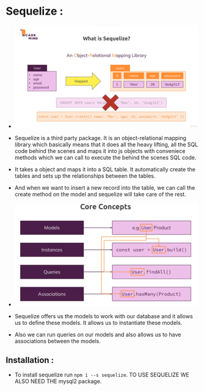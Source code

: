# Sequelize :

* ![](2022-04-10-10-24-47.png)

* Sequelize is a third party package. It is an object-relational mapping library which basically means that it does all the heavy lifting, all the SQL code behind the scenes and maps it into js objects with conveniece methods which we can call to execute the behind the scenes SQL code.

* It takes a object and maps it into a SQL table. It automatically create the tables and sets up the relationships between the tables.

* And when we want to insert a new record into the table, we can call the create method on the model and sequelize will take care of the rest.

* ![](2022-04-10-10-30-26.png)

* Sequelize offers us the models to work with our database and it allows us to define these models. It allows us to instantiate these models.

* Also we can run queries on our models and also allows us to have associations between the models.

## Installation :

* To install sequelize run `npm i --s sequelize`. TO USE SEQUELIZE WE ALSO NEED THE mysql2 package.


<!-- Continue with syncing JS definition to the database -->
